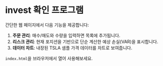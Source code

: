 # invest 확인 프로그램

간단한 웹 페이지에서 다음 기능을 제공합니다:

1. **주문 관리**: 매수/매도와 수량을 입력하면 목록에 추가됩니다.
2. **리스크 관리**: 현재 포지션을 기반으로 단순 계산한 예상 손실(VAR)을 표시합니다.
3. **데이터 차트**: 내장된 TSLA 샘플 가격 데이터를 차트로 보여줍니다.

`index.html`을 브라우저에서 열어 사용해보세요.
